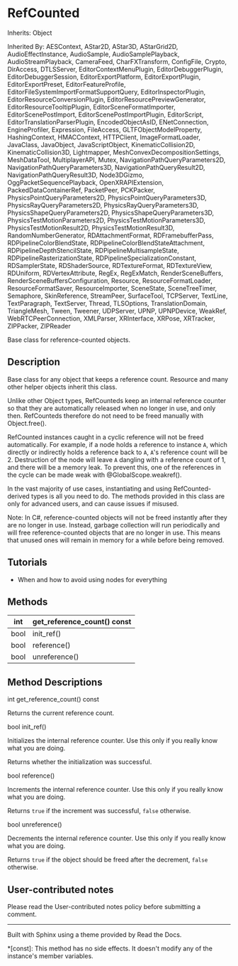 # RefCounted

Inherits: Object

Inherited By: AESContext, AStar2D, AStar3D, AStarGrid2D, AudioEffectInstance,
AudioSample, AudioSamplePlayback, AudioStreamPlayback, CameraFeed,
CharFXTransform, ConfigFile, Crypto, DirAccess, DTLSServer,
EditorContextMenuPlugin, EditorDebuggerPlugin, EditorDebuggerSession,
EditorExportPlatform, EditorExportPlugin, EditorExportPreset,
EditorFeatureProfile, EditorFileSystemImportFormatSupportQuery,
EditorInspectorPlugin, EditorResourceConversionPlugin,
EditorResourcePreviewGenerator, EditorResourceTooltipPlugin,
EditorSceneFormatImporter, EditorScenePostImport, EditorScenePostImportPlugin,
EditorScript, EditorTranslationParserPlugin, EncodedObjectAsID,
ENetConnection, EngineProfiler, Expression, FileAccess,
GLTFObjectModelProperty, HashingContext, HMACContext, HTTPClient,
ImageFormatLoader, JavaClass, JavaObject, JavaScriptObject,
KinematicCollision2D, KinematicCollision3D, Lightmapper,
MeshConvexDecompositionSettings, MeshDataTool, MultiplayerAPI, Mutex,
NavigationPathQueryParameters2D, NavigationPathQueryParameters3D,
NavigationPathQueryResult2D, NavigationPathQueryResult3D, Node3DGizmo,
OggPacketSequencePlayback, OpenXRAPIExtension, PackedDataContainerRef,
PacketPeer, PCKPacker, PhysicsPointQueryParameters2D,
PhysicsPointQueryParameters3D, PhysicsRayQueryParameters2D,
PhysicsRayQueryParameters3D, PhysicsShapeQueryParameters2D,
PhysicsShapeQueryParameters3D, PhysicsTestMotionParameters2D,
PhysicsTestMotionParameters3D, PhysicsTestMotionResult2D,
PhysicsTestMotionResult3D, RandomNumberGenerator, RDAttachmentFormat,
RDFramebufferPass, RDPipelineColorBlendState,
RDPipelineColorBlendStateAttachment, RDPipelineDepthStencilState,
RDPipelineMultisampleState, RDPipelineRasterizationState,
RDPipelineSpecializationConstant, RDSamplerState, RDShaderSource,
RDTextureFormat, RDTextureView, RDUniform, RDVertexAttribute, RegEx,
RegExMatch, RenderSceneBuffers, RenderSceneBuffersConfiguration, Resource,
ResourceFormatLoader, ResourceFormatSaver, ResourceImporter, SceneState,
SceneTreeTimer, Semaphore, SkinReference, StreamPeer, SurfaceTool, TCPServer,
TextLine, TextParagraph, TextServer, Thread, TLSOptions, TranslationDomain,
TriangleMesh, Tween, Tweener, UDPServer, UPNP, UPNPDevice, WeakRef,
WebRTCPeerConnection, XMLParser, XRInterface, XRPose, XRTracker, ZIPPacker,
ZIPReader

Base class for reference-counted objects.

## Description

Base class for any object that keeps a reference count. Resource and many
other helper objects inherit this class.

Unlike other Object types, RefCounteds keep an internal reference counter so
that they are automatically released when no longer in use, and only then.
RefCounteds therefore do not need to be freed manually with Object.free().

RefCounted instances caught in a cyclic reference will not be freed
automatically. For example, if a node holds a reference to instance `A`, which
directly or indirectly holds a reference back to `A`, `A`'s reference count
will be 2. Destruction of the node will leave `A` dangling with a reference
count of 1, and there will be a memory leak. To prevent this, one of the
references in the cycle can be made weak with @GlobalScope.weakref().

In the vast majority of use cases, instantiating and using RefCounted-derived
types is all you need to do. The methods provided in this class are only for
advanced users, and can cause issues if misused.

Note: In C#, reference-counted objects will not be freed instantly after they
are no longer in use. Instead, garbage collection will run periodically and
will free reference-counted objects that are no longer in use. This means that
unused ones will remain in memory for a while before being removed.

## Tutorials

  * When and how to avoid using nodes for everything

## Methods

int | get_reference_count() const  
---|---  
bool | init_ref()  
bool | reference()  
bool | unreference()  
  
## Method Descriptions

int get_reference_count() const

Returns the current reference count.

bool init_ref()

Initializes the internal reference counter. Use this only if you really know
what you are doing.

Returns whether the initialization was successful.

bool reference()

Increments the internal reference counter. Use this only if you really know
what you are doing.

Returns `true` if the increment was successful, `false` otherwise.

bool unreference()

Decrements the internal reference counter. Use this only if you really know
what you are doing.

Returns `true` if the object should be freed after the decrement, `false`
otherwise.

## User-contributed notes

Please read the User-contributed notes policy before submitting a comment.

* * *

Built with Sphinx using a theme provided by Read the Docs.

  *[const]: This method has no side effects. It doesn't modify any of the instance's member variables.

